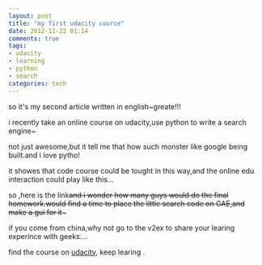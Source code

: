 ```yaml
---
layout: post
title: "my first udacity cource"
date: 2012-11-22 01:14
comments: true
tags:
- udacity
- learning
- python
- search
categories: tech
---
```


so it's my second article written in english~greate!!!

i recently take an online course on udacity,use python to write a search engine~

not just awesome,but it tell me that how such monster like google being built.and i love pytho!

it showes that code course could be tought in this way,and the online edu interaction could play
like this...

so ,here is the link~~and i wonder how many guys would do the final homework.would find a time to place the little search code on GAE,and make a gui for it~~~

if you come from china,why not go to the v2ex to share your learing experince with geeks....

find the course on [udacity][], keep learing .

[udacity]: http://www.udacity.com/

